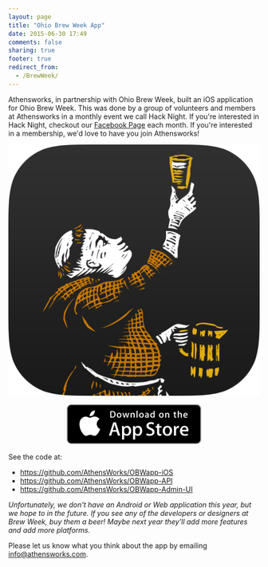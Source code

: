 ```yaml
---
layout: page
title: "Ohio Brew Week App"
date: 2015-06-30 17:49
comments: false
sharing: true
footer: true
redirect_from:
  - /BrewWeek/
---
```




Athensworks, in partnership with Ohio Brew Week, built an iOS application for Ohio Brew Week. This was done by a group of volunteers and members at Athensworks in a monthly event we call Hack Night.  If you're interested in Hack Night, checkout our [Facebook Page](https://www.facebook.com/Athensworks?_rdr=p) each month. If you're interested in a membership, we'd love to have you join Athensworks!

<center>
  <p>
    <a href="https://itunes.apple.com/us/app/id1014314995">
      <img src="/assets/brewweek_app_logo.png" id="brew-week-logo" alt="Brew Week App Logo" />
    </a>
  </p>

  <p>
    <a href="https://itunes.apple.com/us/app/id1014314995">
      <img src="/assets/app_store.svg" alt="Download on the AppStore" />
    </a>
  </p>
</center>

See the code at:

* <https://github.com/AthensWorks/OBWapp-iOS>
* <https://github.com/AthensWorks/OBWapp-API>
* <https://github.com/AthensWorks/OBWapp-Admin-UI>

*Unfortunately, we don't have an Android or Web application this year, but we hope to in the future. If you see any of the developers or designers at Brew Week, buy them a beer! Maybe next year they'll add more features and add more platforms.*

Please let us know what you think about the app by emailing [info@athensworks.com](mailto:info@athensworks.com).
